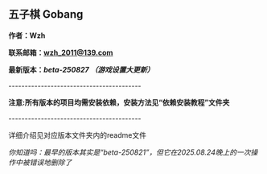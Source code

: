 ## 五子棋 Gobang

**作者：Wzh**

**联系邮箱：wzh_2011@139.com**

**最新版本：*beta-250827 （游戏设置大更新）***

\-----------------------------------------

**注意:所有版本的项目均需安装依赖，安装方法见“依赖安装教程”文件夹**

\-----------------------------------------

详细介绍见对应版本文件夹内的readme文件

*你知道吗：最早的版本其实是“beta-250821”，但它在2025.08.24晚上的一次操作中被错误地删除了*
